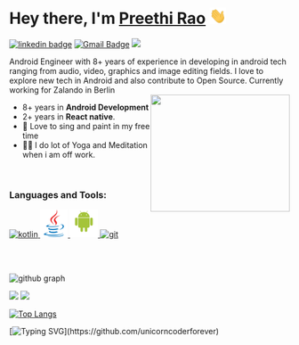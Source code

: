 <h1>Hey there, I'm <a  href="https://github.com/unicorncoderforever/">Preethi Rao</a> <img  src="https://raw.githubusercontent.com/ABSphreak/ABSphreak/master/gifs/Hi.gif" width="30px"></h1>

[![linkedin badge](https://img.shields.io/badge/preethi-rao-41753951?style=flat&logo=linkedin)](https://www.linkedin.com/in/preethi-rao-41753951)
[![Gmail Badge](https://img.shields.io/badge/preethiraopn1992@gmail.com@gmail.com-30302f?style=flat&logo=Gmail&logoColor=red)](mailto:preethiraopn1992@gmail.com)
<img src="https://komarev.com/ghpvc/?username=unicorncoderforever&style=plastic" />

Android Engineer with 8+ years of experience in developing in android tech ranging from audio, video, graphics and image editing fields. I love to explore new tech in Android and also contribute to Open Source. Currently working for Zalando in Berlin <br> 
<img align='right' src="http://cdn.lowgif.com/small/9cb12f51dffbaaa6-character-typing-by-vincent-mokuenko-dribbble.gif" width="250" height="210">

- 8+ years in **Android Development**
- 2+ years in **React native**.
- 🎨 Love to sing and paint in my free time
- 🧘🏽 I do lot of Yoga and Meditation when i am off work.

<br>

<h3 align="left">Languages and Tools:</h3>

<p align="left"> 
<a href="https://developer.android.com" target="_blank"> <a href="https://kotlinlang.org" target="_blank"><img src="https://www.vectorlogo.zone/logos/kotlinlang/kotlinlang-icon.svg" alt="kotlin" width="50" height="45"/> </a> 
<a href="https://www.java.com" target="_blank"> <img src="https://raw.githubusercontent.com/devicons/devicon/master/icons/java/java-original.svg" alt="java" width="50" height="50"/> </a>
<a href="https://developer.android.com/" target="_blank"><img src="https://raw.githubusercontent.com/devicons/devicon/master/icons/android/android-original-wordmark.svg" alt="android" width="50" height="50"/> </a>
<a href="https://git-scm.com/" target="_blank"> <img src="https://www.vectorlogo.zone/logos/git-scm/git-scm-icon.svg" alt="git" width="50" height="50"/> </a>
</p>


<br>
<br>

![github graph](https://activity-graph.herokuapp.com/graph?username=unicorncoderforever&theme=react-dark)


<img src = "https://github-readme-streak-stats.herokuapp.com?user=unicorncoderforever&theme=dark&hide_border=false" width = 500>
<img src = "https://github-readme-stats.vercel.app/api?username=unicorncoderforever&show_icons=true&theme=dark" width = 500>



[![Top Langs](https://github-readme-stats.vercel.app/api/top-langs/?username=unicorncoderforever&theme=dark)](https://github.com/unicorncoderforever/github-readme-stats)

[![Typing SVG](https://readme-typing-svg.herokuapp.com/?lines=Thanks+For+Visiting!!&center=true&color="FF0000")](https://github.com/unicorncoderforever)






